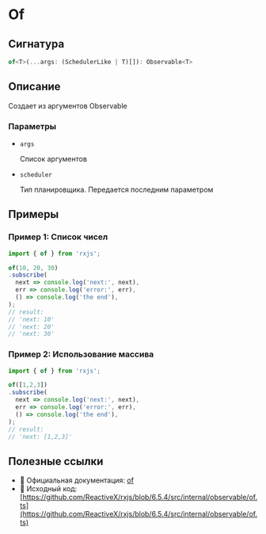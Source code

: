 # Of

## Сигнатура

```typescript
of<T>(...args: (SchedulerLike | T)[]): Observable<T>
```

## Описание

Создает из аргументов Observable

### Параметры

- `args`
  
  Список аргументов

- `scheduler`
  
  Тип планировщика. Передается последним параметром

## Примеры

### Пример 1:  Список чисел

```typescript
import { of } from 'rxjs';

of(10, 20, 30)
.subscribe(
  next => console.log('next:', next),
  err => console.log('error:', err),
  () => console.log('the end'),
);
// result:
// 'next: 10'
// 'next: 20'
// 'next: 30'
```

### Пример 2: Использование массива

```typescript
import { of } from 'rxjs';

of([1,2,3])
.subscribe(
  next => console.log('next:', next),
  err => console.log('error:', err),
  () => console.log('the end'),
);
// result:
// 'next: [1,2,3]'
```

## Полезные ссылки

- 📰 Официальная документация: [of](https://rxjs.dev/api/index/function/of)
- 📁 Исходный код: [https://github.com/ReactiveX/rxjs/blob/6.5.4/src/internal/observable/of.ts](https://github.com/ReactiveX/rxjs/blob/6.5.4/src/internal/observable/of.ts)


